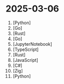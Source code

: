 # 2025-03-06

1. [](https://github.comundefined "An AI Hedge Fund Team") [Python]
2. [](https://github.comundefined "Terraform enables you to safely and predictably create, change, and improve infrastructure. It is a source-available tool that codifies APIs into declarative configuration files that can be shared amongst team members, treated as code, edited, reviewed, and versioned.") [Go]
3. [](https://github.comundefined "The trust-minimized, zero-knowledge bridging protocol, designed for censorship resistance, extremely high security, and usage in decentralized finance.") [Rust]
4. [](https://github.comundefined "gRPC to JSON proxy generator following the gRPC HTTP spec") [Go]
5. [](https://github.comundefined "21 Lessons, Get Started Building with Generative AI 🔗 https://microsoft.github.io/generative-ai-for-beginners/") [JupyterNotebook]
6. [](https://github.comundefined "Shadcn table with server-side sorting, filtering, and pagination.") [TypeScript]
7. [](https://github.comundefined "Multiplayer at the speed of light") [Rust]
8. [](https://github.comundefined "uBlock Origin - An efficient blocker for Chromium and Firefox. Fast and lean.") [JavaScript]
9. [](https://github.comundefined "Windows system utilities to maximize productivity") [C#]
10. [](https://github.comundefined "A Zig language server supporting Zig developers with features like autocomplete and goto definition") [Zig]
11. [](https://github.comundefined "zero-shot voice conversion & singing voice conversion, with real-time support") [Python]
